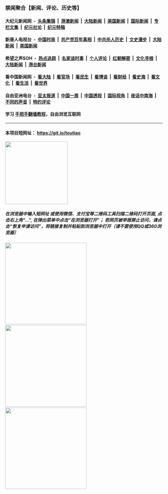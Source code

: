 ### 禁闻聚合【新闻、评论、历史等】

#### 大纪元新闻网 &nbsp;-&nbsp; [头条集锦](indexes/E头条集锦.md?t=03030831) &nbsp;|&nbsp; [港澳新闻](indexes/E港澳新闻.md?t=03030831)  &nbsp;|&nbsp; [大陆新闻](indexes/E大陆新闻.md?t=03030831) &nbsp;|&nbsp; [美国新闻](indexes/E美国新闻.md?t=03030831) &nbsp;|&nbsp; [国际新闻](indexes/E国际新闻.md?t=03030831) &nbsp;|&nbsp; [专栏文集](indexes/E专栏文集.md?t=03030831) &nbsp;|&nbsp; [纪元社论](indexes/E纪元社论.md?t=03030831) &nbsp;|&nbsp; [纪元特稿](indexes/E纪元特稿.md?t=03030831) 

#### 新唐人电视台 &nbsp;-&nbsp; [中国时局](indexes/N中国时局.md?t=03030831) &nbsp;|&nbsp; [共产党百年真相](indexes/N共产党百年真相.md?t=03030831) &nbsp;|&nbsp; [中共杀人历史](indexes/N中共杀人历史.md?t=03030831) &nbsp;|&nbsp; [文史漫步](indexes/N文史漫步.md?t=03030831) &nbsp;|&nbsp; [大陆新闻](indexes/N大陆新闻.md?t=03030831) &nbsp;|&nbsp; [美国新闻](indexes/N美国新闻.md?t=03030831)

#### 希望之声SOH &nbsp;-&nbsp; [热点追踪](indexes/H热点追踪.md?t=03030831) &nbsp;|&nbsp; [名家谈时事](indexes/H名家谈时事.md?t=03030831) &nbsp;|&nbsp; [个人评论](indexes/H个人评论.md?t=03030831)  &nbsp;|&nbsp; [红朝解密](indexes/H红朝解密.md?t=03030831) &nbsp;|&nbsp; [文化寻根](indexes/H文化寻根.md?t=03030831) &nbsp;|&nbsp; [大陆新闻](indexes/H大陆新闻.md?t=03030831) &nbsp;|&nbsp; [港台新闻](indexes/H港台新闻.md?t=03030831)

#### 看中国新闻网 &nbsp;-&nbsp; [看大陆](indexes/S看大陆.md?t=03030831) &nbsp;|&nbsp; [看官场](indexes/S看官场.md?t=03030831) &nbsp;|&nbsp; [看民生](indexes/S看民生.md?t=03030831)  &nbsp;|&nbsp; [看博谈](indexes/S看博谈.md?t=03030831) &nbsp;|&nbsp; [看财经](indexes/S看财经.md?t=03030831) &nbsp;|&nbsp; [看史海](indexes/S看史海.md?t=03030831) &nbsp;|&nbsp; [看文化](indexes/S看文化.md?t=03030831) &nbsp;|&nbsp; [看生活](indexes/S看生活.md?t=03030831) &nbsp;|&nbsp; [看世界](indexes/S看世界.md?t=03030831)

#### 自由亚洲电台 &nbsp;-&nbsp; [亚太报道](indexes/R亚太报道.md?t=03030831) &nbsp;|&nbsp; [中国一周](indexes/R中国一周.md?t=03030831) &nbsp;|&nbsp; [中国透视](indexes/R中国透视.md?t=03030831)  &nbsp;|&nbsp; [国际视角](indexes/R国际视角.md?t=03030831) &nbsp;|&nbsp; [夜话中南海](indexes/R夜话中南海.md?t=03030831) &nbsp;|&nbsp; [不同的声音](indexes/R不同的声音.md?t=03030831) &nbsp;|&nbsp; [特约评论](indexes/R特约评论.md?t=03030831)

#### 学习 [手把手翻墙教程](https://github.com/gfw-breaker/guides/wiki)，自由浏览互联网

----

#### 本项目短网址： https://git.io/toutiao
<img src="https://raw.githubusercontent.com/gfw-breaker/banned-news/master/scripts/img/qr.png" width="200px"/>  

##### 在浏览器中输入短网址 或使用微信、支付宝等二维码工具扫描二维码打开页面, 点击右上角"...", 在弹出菜单中点击“在浏览器打开”； 若网页被举报禁止访问，请点击“恢复申请访问”，将链接复制并粘贴到浏览器中打开（请不要使用QQ或360浏览器）

<img src="https://raw.githubusercontent.com/gfw-breaker/banned-news/master/scripts/img/1.png" width="260px"/> &nbsp; <img src="https://raw.githubusercontent.com/gfw-breaker/banned-news/master/scripts/img/2.png" width="260px"/> &nbsp; <img src="https://raw.githubusercontent.com/gfw-breaker/banned-news/master/scripts/img/3.png" width="260px"/>
